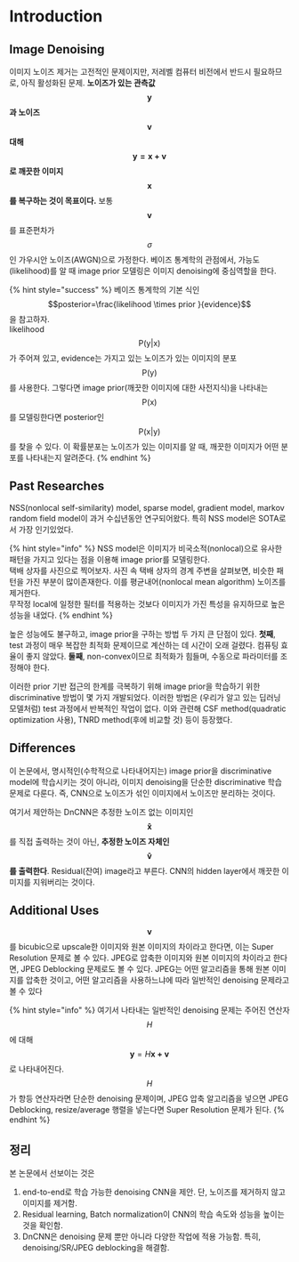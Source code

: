 # Introduction

## Image Denoising

이미지 노이즈 제거는 고전적인 문제이지만, 저레벨 컴퓨터 비전에서 반드시 필요하므로, 아직 활성화된 문제. **노이즈가 있는 관측값** $$\mathbf y$$**과 노이즈** $$\mathbf v$$ **대해** $$\mathbf{y=x+v}$$**로 깨끗한 이미지** $$\mathbf{x}$$**를 복구하는 것이 목표이다.** 보통 $$\mathbf v$$를 표준편차가 $$\sigma$$인 가우시안 노이즈\(AWGN\)으로 가정한다. 베이즈 통계학의 관점에서, 가능도\(likelihood\)를 알 때 image prior 모델링은 이미지 denoising에 중심역할을 한다.

{% hint style="success" %}
베이즈 통계학의 기본 식인 $$posterior=\frac{likelihood \times prior }{evidence}$$을 참고하자.  
likelihood $$\mathrm{P(y|x)}$$ 가 주어져 있고, evidence는 가지고 있는 노이즈가 있는 이미지의 분포 $$\mathrm{P(y)}$$를 사용한다. 그렇다면 image prior\(깨끗한 이미지에 대한 사전지식\)을 나타내는 $$\mathrm{P(x)}$$를 모델링한다면 posterior인 $$\mathrm{P(x|y)}$$를 찾을 수 있다. 이 확률분포는 노이즈가 있는 이미지를 알 때, 깨끗한 이미지가 어떤 분포를 나타내는지 알려준다.
{% endhint %}

## Past Researches

NSS\(nonlocal self-similarity\) model, sparse model, gradient model, markov random field model이 과거 수십년동안 연구되어왔다. 특히 NSS model은 SOTA로서 가장 인기있었다.

{% hint style="info" %}
NSS model은 이미지가 비국소적\(nonlocal\)으로 유사한 패턴을 가지고 있다는 점을 이용해 image prior를 모델링한다.  
택배 상자를 사진으로 찍어보자. 사진 속 택배 상자의 경계 주변을 살펴보면, 비슷한 패턴을 가진 부분이 많이존재한다. 이를 평균내어\(nonlocal mean algorithm\) 노이즈를 제거한다.  
무작정 local에 일정한 필터를 적용하는 것보다 이미지가 가진 특성을 유지하므로 높은 성능을 내었다.
{% endhint %}

높은 성능에도 불구하고, image prior을 구하는 방법 두 가지 큰 단점이 있다. **첫째**, test 과정이 매우 복잡한 최적화 문제이므로 계산하는 데 시간이 오래 걸렸다. 컴퓨팅 효율이 좋지 않았다. **둘째**, non-convex이므로 최적화가 힘들며, 수동으로 파라미터를 조정해야 한다.

이러한 prior 기반 접근의 한계를 극복하기 위해 image prior을 학습하기 위한 discriminative 방법이 몇 가지 개발되었다. 이러한 방법은 \(우리가 알고 있는 딥러닝 모델처럼\) test 과정에서 반복적인 작업이 없다. 이와 관련해 CSF method\(quadratic optimization 사용\), TNRD method\(후에 비교할 것\) 등이 등장했다.

## Differences

이 논문에서, 명시적인\(수학적으로 나타내어지는\) image prior을 discriminative model에 학습시키는 것이 아니라, 이미지 denoising을 단순한 discriminative 학습 문제로 다룬다. 즉, CNN으로 노이즈가 섞인 이미지에서 노이즈만 분리하는 것이다.

여기서 제안하는 DnCNN은 추정한 노이즈 없는 이미지인 $$\mathbf{\hat{x}}$$를 직접 출력하는 것이 아닌, **추정한 노이즈 자체인** $$\mathbf{\hat{v}}$$**를 출력한다**. Residual\(잔여\) image라고 부른다. CNN의 hidden layer에서 깨끗한 이미지를 지워버리는 것이다.

## Additional Uses

$$\mathbf{v}$$를 bicubic으로 upscale한 이미지와 원본 이미지의 차이라고 한다면, 이는 Super Resolution 문제로 볼 수 있다. JPEG로 압축한 이미지와 원본 이미지의 차이라고 한다면, JPEG Deblocking 문제로도 볼 수 있다. JPEG는 어떤 알고리즘을 통해 원본 이미지를 압축한 것이고, 어떤 알고리즘을 사용하느냐에 따라 일반적인 denoising 문제라고 볼 수 있다

{% hint style="info" %}
여기서 나타내는 일반적인 denoising 문제는 주어진 연산자 $$H$$에 대해 $$\mathbf{y}=H\mathbf{ x+v}$$ 로 나타내어진다. $$H$$가 항등 연산자라면 단순한 denoising 문제이며, JPEG 압축 알고리즘을 넣으면 JPEG Deblocking, resize/average 행렬을 넣는다면 Super Resolution 문제가 된다.
{% endhint %}

## 정리

본 논문에서 선보이는 것은

1. end-to-end로 학습 가능한 denoising CNN을 제안. 단, 노이즈를 제거하지 않고 이미지를 제거함.
2. Residual learning, Batch normalization이 CNN의 학습 속도와 성능을 높이는 것을 확인함.
3. DnCNN은 denoising 문제 뿐만 아니라 다양한 작업에 적용 가능함. 특히, denoising/SR/JPEG deblocking을 해결함.

